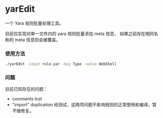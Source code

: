 # yarEdit

一个 Yara 规则批量处理工具。

目前仅实现对单一文件内的 yara 规则批量添加 meta 信息，
如果之前存在相同名称的 meta 信息则会被覆盖。

### 使用方法
```bash
./yarEdit -input rule.yar -key Type -value WebShell
```

### 问题
目前已知存在的问题：
- comments lost
- "import" duplication
经测试，这两项问题不影响规则的正常使用和编译，暂不做修复。